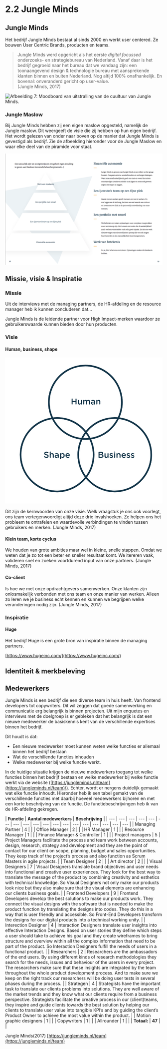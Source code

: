 # 2.2 Jungle Minds

## Jungle Minds

Het bedrijf Jungle Minds bestaat al sinds 2000 en werkt user centered. Ze bouwen User Centric Brands, producten en teams.

> Jungle Minds werd opgericht als het eerste _digital focussed_ onderzoeks- en strategiebureau van Nederland. Vanaf daar is het bedrijf gegroeid naar het bureau dat we vandaag zijn: een toonaangevend design & technologie bureau met aansprekende klanten binnen en buiten Nederland. Nog altijd 100% onafhankelijk. En bovenal: onveranderd gericht op user-value.  
> \(Jungle Minds, 2017\)

![Afbeelding 7: Moodboard van uitstralling van de cuultuur van Jungle Minds.](../.gitbook/assets/moodboard-bedrijf-uitstralling.jpg)

### Jungle Maslow

Bij Jungle Minds hebben zij een eigen maslow opgesteld, namelijk de Jungle maslow. Dit weergeeft de visie die zij hebben op hun eigen bedrijf. Het wordt gelezen van onder naar boven op de manier dat Jungle Minds is gevestigd als bedrijf. Zie de afbeelding hieronder voor de Jungle Maslow en waar elke deel van de piramide voor staat.

![Afbeelding 8: Uitleg over de Jungle Maslow uit Jungle Minds handboek 2018 pag. 18/19](../.gitbook/assets/screen-shot-2018-04-18-at-11.14.23.png)

## Missie, visie & Inspiratie

### Missie

Uit de interviews met de managing partners, de HR-afdeling en de resource manager heb ik kunnen concluderen dat...

Jungle Minds is de leidende partner voor High Impact-merken waardoor ze gebruikerswaarde kunnen bieden door hun producten.

### Visie

#### Human, business, shape

![Afbeelding 9: Illustratie van hoe human, shape en business met elkaar in verhouding staan.](../.gitbook/assets/screen-shot-2018-05-16-at-12.01.47%20%281%29.png)

Dit zijn de kernwoorden van onze visie. Welk vraagstuk je ons ook voorlegt, ons team vertegenwoordigt altijd deze drie invalshoeken. Ze helpen ons het probleem te ontrafelen en waardevolle verbindingen te vinden tussen gebruikers en merken. \(Jungle Minds, 2017\)

#### Klein team, korte cyclus

We houden van grote ambities maar wel in kleine, snelle stappen. Omdat we weten dat je zo tot een beter en sneller resultaat komt. We itereren vaak, valideren snel en zoeken voortdurend input van onze partners. \(Jungle Minds, 2017\)

#### Co-client

Is hoe we met onze opdrachtgevers samenwerken. Onze klanten zijn onlosmakelijk verbonden met ons team en onze manier van werken. Alleen zo leren we je business echt kennen en kunnen we begrijpen welke veranderingen nodig zijn. \(Jungle Minds, 2017\)

### Inspiratie

#### Huge

Het bedrijf Huge is een grote bron van inspiratie binnen de managing partners.

[https://www.hugeinc.com/](https://www.hugeinc.com/)

## Identiteit & merkbeleving

## Medewerkers

Jungle Minds is een bedrijf die een diverse team in huis heeft. Van frontend developers tot copywriters. Dit wil zeggen dat goede samenwerking en communicatie erg belangrijk is binnen projecten. Uit mijn enquetes en interviews met de doelgroep is er gebleken dat het belangrijk is dat een nieuwe medewerker de basiskennis kent van de verschillende expertises binnen het bedrijf. 

Dit houdt is dat:

* Een nieuwe medewerker moet kunnen weten welke functies er allemaal binnen het bedrijf bestaan
* Wat de verschillende functies inhouden 
* Welke medewerker bij welke functie werkt. 

In de huidige situatie krijgen de nieuwe medewerkers toegang tot welke functies binnen het bedrijf bestaan en welke medewerker bij welke functie werkt via de website \([https://jungleminds.nl/team](https://jungleminds.nl/team)\). Echter, wordt er nergens duidelijk gemaakt wat elke functie inhoudt. Hieronder heb ik een tabel gemakt van de verschillende functies met daarbij hoeveel medewerkers bijhoren en met een korte beschrijving van de functie. De functiebeschrijvingen heb ik van de HR-afdeling gekregen. 

| **Functie**                                  | **Aantal medewerkers** | **Beschrijving** |
| --- | --- | --- | --- | --- | --- | --- | --- | --- | --- | --- | --- | --- | --- | --- | --- | --- | --- |
| Managing Partner                                                                                                                                                                                                                                   | 4 |  |
| Office Manager              | 2 |  |
| HR Manager | 1 |  |
| Resource Manager | 1 |  |
| Finance Manager & Controller | 1 |  |
| Project managers | 5 | Project Managers facilitate the process and team work between accounts, design, research, strategy and development and they are the point of contact for our client on scope, planning, budget and sales opportunities. They keep track of the project’s process and also function as Scrum Masters in agile projects.  |
| Team Designer | 2 |  |
| Art director | 2 |  |
| Visual Designers | 7 | Visual Designers translate brand objectives and user needs into functional and creative user experiences. They look for the best way to translate the message of the product by combining creativity and esthetics with technical knowledge. So Visual Designers not only make our products look nice but they also make sure that the visual elements are enhancing our clients business goals. |
| Frontend Developers | 9 | Frontend Developers develop the best solutions to make our products work. They connect the visual designs with the software that is needed to make the product function by translating the designs into codes. They do this in a way that is user friendly and accessible. So Front-End Developers transform the designs for our digital products into a technical working unity. |
| Interection Designer | 4 | Interaction Designers translate user insights into effective Interaction Designs. Based on user stories they define which steps a user should take to achieve his goal and they create wireframes to bring structure and overview within all the complex information that need to be part of the product. So Interaction Designers fulfill the needs of users in a functional product. |
| Researchers | 2 | Researchers are the ambassadors of the end users. By using different kinds of research methodologies they search for the needs, issues and behaviour of the users in every project. The researchers make sure that these insights are integrated by the team throughout the whole product development process. And to make sure we keep on the right track our researchers will be doing user tests in several phases during the process. |
| Strategen | 4 | Strategists have the important task to translate our clients problems into solutions. They are well aware of the market trends and they know what our clients require from a business perspective. Strategists facilitate the creative process in our \(client\)teams, they inspire and guide clients towards the best solution by helping our clients to translate user value into tangible KPI’s and by guiding the client’s Product Owner to achieve the most value within the product. |
| Motion graphic designers | 1 |  |
| Copywriters | 1 |  |
| Allrounder | 1 |  |
| **Totaal:** | **47** |  |

Jungle Minds\(2017\) [https://jungleminds.nl/team](https://jungleminds.nl/team)

